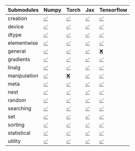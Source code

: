 | Submodules   | Numpy                                                                                                                           | Torch                                                                                                                           | Jax                                                                                                                             | Tensorflow                                                                                                                      |
|:-------------|:--------------------------------------------------------------------------------------------------------------------------------|:--------------------------------------------------------------------------------------------------------------------------------|:--------------------------------------------------------------------------------------------------------------------------------|:--------------------------------------------------------------------------------------------------------------------------------|
| creation     | <a href="https://github.com/unifyai/ivy/runs/8232645473?check_suite_focus=true" rel="noopener noreferrer" target="_blank">✅</a> | <a href="https://github.com/unifyai/ivy/runs/8232648317?check_suite_focus=true" rel="noopener noreferrer" target="_blank">✅</a> | <a href="https://github.com/unifyai/ivy/runs/8232651417?check_suite_focus=true" rel="noopener noreferrer" target="_blank">✅</a> | <a href="https://github.com/unifyai/ivy/runs/8232654446?check_suite_focus=true" rel="noopener noreferrer" target="_blank">✅</a> |
| device       | <a href="https://github.com/unifyai/ivy/runs/8232645637?check_suite_focus=true" rel="noopener noreferrer" target="_blank">✅</a> | <a href="https://github.com/unifyai/ivy/runs/8232648491?check_suite_focus=true" rel="noopener noreferrer" target="_blank">✅</a> | <a href="https://github.com/unifyai/ivy/runs/8232651559?check_suite_focus=true" rel="noopener noreferrer" target="_blank">✅</a> | <a href="https://github.com/unifyai/ivy/runs/8232654617?check_suite_focus=true" rel="noopener noreferrer" target="_blank">✅</a> |
| dtype        | <a href="https://github.com/unifyai/ivy/runs/8232645790?check_suite_focus=true" rel="noopener noreferrer" target="_blank">✅</a> | <a href="https://github.com/unifyai/ivy/runs/8232648684?check_suite_focus=true" rel="noopener noreferrer" target="_blank">✅</a> | <a href="https://github.com/unifyai/ivy/runs/8232651729?check_suite_focus=true" rel="noopener noreferrer" target="_blank">✅</a> | <a href="https://github.com/unifyai/ivy/runs/8232654785?check_suite_focus=true" rel="noopener noreferrer" target="_blank">✅</a> |
| elementwise  | <a href="https://github.com/unifyai/ivy/runs/8232645941?check_suite_focus=true" rel="noopener noreferrer" target="_blank">✅</a> | <a href="https://github.com/unifyai/ivy/runs/8232648873?check_suite_focus=true" rel="noopener noreferrer" target="_blank">✅</a> | <a href="https://github.com/unifyai/ivy/runs/8232651892?check_suite_focus=true" rel="noopener noreferrer" target="_blank">✅</a> | <a href="https://github.com/unifyai/ivy/runs/8232654937?check_suite_focus=true" rel="noopener noreferrer" target="_blank">✅</a> |
| general      | <a href="https://github.com/unifyai/ivy/runs/8232646151?check_suite_focus=true" rel="noopener noreferrer" target="_blank">✅</a> | <a href="https://github.com/unifyai/ivy/runs/8232649059?check_suite_focus=true" rel="noopener noreferrer" target="_blank">✅</a> | <a href="https://github.com/unifyai/ivy/runs/8232652063?check_suite_focus=true" rel="noopener noreferrer" target="_blank">✅</a> | <a href="https://github.com/unifyai/ivy/runs/8232655156?check_suite_focus=true" rel="noopener noreferrer" target="_blank">❌</a> |
| gradients    | <a href="https://github.com/unifyai/ivy/runs/8232646370?check_suite_focus=true" rel="noopener noreferrer" target="_blank">✅</a> | <a href="https://github.com/unifyai/ivy/runs/8232649243?check_suite_focus=true" rel="noopener noreferrer" target="_blank">✅</a> | <a href="https://github.com/unifyai/ivy/runs/8232652271?check_suite_focus=true" rel="noopener noreferrer" target="_blank">✅</a> | <a href="https://github.com/unifyai/ivy/runs/8232655288?check_suite_focus=true" rel="noopener noreferrer" target="_blank">✅</a> |
| linalg       | <a href="https://github.com/unifyai/ivy/runs/8232646557?check_suite_focus=true" rel="noopener noreferrer" target="_blank">✅</a> | <a href="https://github.com/unifyai/ivy/runs/8232649410?check_suite_focus=true" rel="noopener noreferrer" target="_blank">✅</a> | <a href="https://github.com/unifyai/ivy/runs/8232652487?check_suite_focus=true" rel="noopener noreferrer" target="_blank">✅</a> | <a href="https://github.com/unifyai/ivy/runs/8232655441?check_suite_focus=true" rel="noopener noreferrer" target="_blank">✅</a> |
| manipulation | <a href="https://github.com/unifyai/ivy/runs/8232646753?check_suite_focus=true" rel="noopener noreferrer" target="_blank">✅</a> | <a href="https://github.com/unifyai/ivy/runs/8232649731?check_suite_focus=true" rel="noopener noreferrer" target="_blank">❌</a> | <a href="https://github.com/unifyai/ivy/runs/8232652661?check_suite_focus=true" rel="noopener noreferrer" target="_blank">✅</a> | <a href="https://github.com/unifyai/ivy/runs/8232655619?check_suite_focus=true" rel="noopener noreferrer" target="_blank">✅</a> |
| meta         | <a href="https://github.com/unifyai/ivy/runs/8232646899?check_suite_focus=true" rel="noopener noreferrer" target="_blank">✅</a> | <a href="https://github.com/unifyai/ivy/runs/8232649930?check_suite_focus=true" rel="noopener noreferrer" target="_blank">✅</a> | <a href="https://github.com/unifyai/ivy/runs/8232652945?check_suite_focus=true" rel="noopener noreferrer" target="_blank">✅</a> | <a href="https://github.com/unifyai/ivy/runs/8232655804?check_suite_focus=true" rel="noopener noreferrer" target="_blank">✅</a> |
| nest         | <a href="https://github.com/unifyai/ivy/runs/8232647139?check_suite_focus=true" rel="noopener noreferrer" target="_blank">✅</a> | <a href="https://github.com/unifyai/ivy/runs/8232650122?check_suite_focus=true" rel="noopener noreferrer" target="_blank">✅</a> | <a href="https://github.com/unifyai/ivy/runs/8232653170?check_suite_focus=true" rel="noopener noreferrer" target="_blank">✅</a> | <a href="https://github.com/unifyai/ivy/runs/8232655998?check_suite_focus=true" rel="noopener noreferrer" target="_blank">✅</a> |
| random       | <a href="https://github.com/unifyai/ivy/runs/8232647295?check_suite_focus=true" rel="noopener noreferrer" target="_blank">✅</a> | <a href="https://github.com/unifyai/ivy/runs/8232650424?check_suite_focus=true" rel="noopener noreferrer" target="_blank">✅</a> | <a href="https://github.com/unifyai/ivy/runs/8232653355?check_suite_focus=true" rel="noopener noreferrer" target="_blank">✅</a> | <a href="https://github.com/unifyai/ivy/runs/8232656233?check_suite_focus=true" rel="noopener noreferrer" target="_blank">✅</a> |
| searching    | <a href="https://github.com/unifyai/ivy/runs/8232647426?check_suite_focus=true" rel="noopener noreferrer" target="_blank">✅</a> | <a href="https://github.com/unifyai/ivy/runs/8232650667?check_suite_focus=true" rel="noopener noreferrer" target="_blank">✅</a> | <a href="https://github.com/unifyai/ivy/runs/8232653573?check_suite_focus=true" rel="noopener noreferrer" target="_blank">✅</a> | <a href="https://github.com/unifyai/ivy/runs/8232656376?check_suite_focus=true" rel="noopener noreferrer" target="_blank">✅</a> |
| set          | <a href="https://github.com/unifyai/ivy/runs/8232647617?check_suite_focus=true" rel="noopener noreferrer" target="_blank">✅</a> | <a href="https://github.com/unifyai/ivy/runs/8232650831?check_suite_focus=true" rel="noopener noreferrer" target="_blank">✅</a> | <a href="https://github.com/unifyai/ivy/runs/8232653731?check_suite_focus=true" rel="noopener noreferrer" target="_blank">✅</a> | <a href="https://github.com/unifyai/ivy/runs/8232656553?check_suite_focus=true" rel="noopener noreferrer" target="_blank">✅</a> |
| sorting      | <a href="https://github.com/unifyai/ivy/runs/8232647817?check_suite_focus=true" rel="noopener noreferrer" target="_blank">✅</a> | <a href="https://github.com/unifyai/ivy/runs/8232650965?check_suite_focus=true" rel="noopener noreferrer" target="_blank">✅</a> | <a href="https://github.com/unifyai/ivy/runs/8232653874?check_suite_focus=true" rel="noopener noreferrer" target="_blank">✅</a> | <a href="https://github.com/unifyai/ivy/runs/8232656754?check_suite_focus=true" rel="noopener noreferrer" target="_blank">✅</a> |
| statistical  | <a href="https://github.com/unifyai/ivy/runs/8232648009?check_suite_focus=true" rel="noopener noreferrer" target="_blank">✅</a> | <a href="https://github.com/unifyai/ivy/runs/8232651097?check_suite_focus=true" rel="noopener noreferrer" target="_blank">✅</a> | <a href="https://github.com/unifyai/ivy/runs/8232654057?check_suite_focus=true" rel="noopener noreferrer" target="_blank">✅</a> | <a href="https://github.com/unifyai/ivy/runs/8232657033?check_suite_focus=true" rel="noopener noreferrer" target="_blank">✅</a> |
| utility      | <a href="https://github.com/unifyai/ivy/runs/8232648161?check_suite_focus=true" rel="noopener noreferrer" target="_blank">✅</a> | <a href="https://github.com/unifyai/ivy/runs/8232651300?check_suite_focus=true" rel="noopener noreferrer" target="_blank">✅</a> | <a href="https://github.com/unifyai/ivy/runs/8232654237?check_suite_focus=true" rel="noopener noreferrer" target="_blank">✅</a> | <a href="https://github.com/unifyai/ivy/runs/8232657427?check_suite_focus=true" rel="noopener noreferrer" target="_blank">✅</a> |